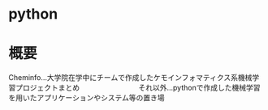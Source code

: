 # python
# 概要
Cheminfo…大学院在学中にチームで作成したケモインフォマティクス系機械学習プロジェクトまとめ
　　　　　　　　それ以外…pythonで作成した機械学習を用いたアプリケーションやシステム等の置き場

